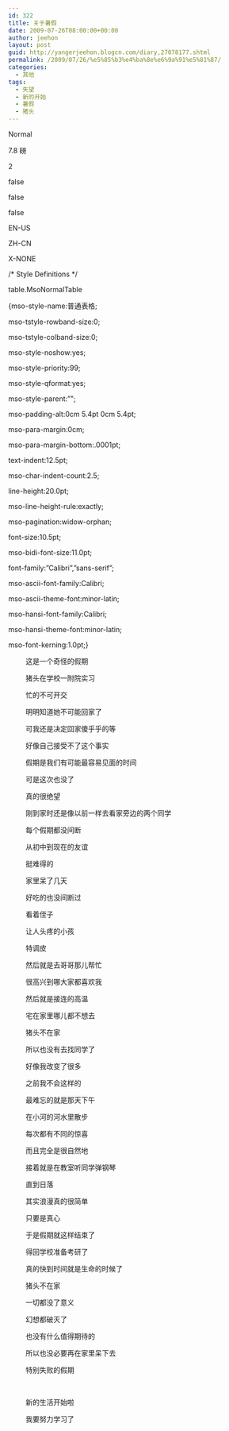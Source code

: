 ```yaml
---
id: 322
title: 关于暑假
date: 2009-07-26T08:00:00+00:00
author: jeehon
layout: post
guid: http://yangerjeehon.blogcn.com/diary,27078177.shtml
permalink: /2009/07/26/%e5%85%b3%e4%ba%8e%e6%9a%91%e5%81%87/
categories:
  - 其他
tags:
  - 失望
  - 新的开始
  - 暑假
  - 猪头
---
```

<!--[if gte mso 9]>-->

Normal
    


7.8 磅
    

    
2

false
    
false
    
false

EN-US
    
ZH-CN
    
X-NONE

<!--[if gte mso 9]>-->

<!--[if gte mso 10]>-->

/\* Style Definitions \*/
   
table.MsoNormalTable
	  
{mso-style-name:普通表格;
	  
mso-tstyle-rowband-size:0;
	  
mso-tstyle-colband-size:0;
	  
mso-style-noshow:yes;
	  
mso-style-priority:99;
	  
mso-style-qformat:yes;
	  
mso-style-parent:&#8221;";
	  
mso-padding-alt:0cm 5.4pt 0cm 5.4pt;
	  
mso-para-margin:0cm;
	  
mso-para-margin-bottom:.0001pt;
	  
text-indent:12.5pt;
	  
mso-char-indent-count:2.5;
	  
line-height:20.0pt;
	  
mso-line-height-rule:exactly;
	  
mso-pagination:widow-orphan;
	  
font-size:10.5pt;
	  
mso-bidi-font-size:11.0pt;
	  
font-family:&#8221;Calibri&#8221;,&#8221;sans-serif&#8221;;
	  
mso-ascii-font-family:Calibri;
	  
mso-ascii-theme-font:minor-latin;
	  
mso-hansi-font-family:Calibri;
	  
mso-hansi-theme-font:minor-latin;
	  
mso-font-kerning:1.0pt;}

<p class="MsoNormal" style="text-indent: 26.25pt">
  <span style="font-family: 宋体">这是一个奇怪的假期</span>
</p>

<p class="MsoNormal" style="text-indent: 26.25pt">
  <span style="font-family: 宋体">猪头在学校一附院实习</span>
</p>

<p class="MsoNormal" style="text-indent: 26.25pt">
  <span style="font-family: 宋体">忙的不可开交</span>
</p>

<p class="MsoNormal" style="text-indent: 26.25pt">
  <span style="font-family: 宋体">明明知道她不可能回家了</span>
</p>

<p class="MsoNormal" style="text-indent: 26.25pt">
  <span style="font-family: 宋体">可我还是决定回家傻乎乎的等</span>
</p>

<p class="MsoNormal" style="text-indent: 26.25pt">
  <span style="font-family: 宋体">好像自己接受不了这个事实</span>
</p>

<p class="MsoNormal" style="text-indent: 26.25pt">
  <span style="font-family: 宋体">假期是我们有可能最容易见面的时间</span>
</p>

<p class="MsoNormal" style="text-indent: 26.25pt">
  <span style="font-family: 宋体">可是这次也没了</span>
</p>

<p class="MsoNormal" style="text-indent: 26.25pt">
  <span style="font-family: 宋体">真的很绝望</span>
</p>

<p class="MsoNormal" style="text-indent: 26.25pt">
  <span style="font-family: 宋体">刚到家时还是像以前一样去看家旁边的两个同学</span>
</p>

<p class="MsoNormal" style="text-indent: 26.25pt">
  <span style="font-family: 宋体">每个假期都没间断</span>
</p>

<p class="MsoNormal" style="text-indent: 26.25pt">
  <span style="font-family: 宋体">从初中到现在的友谊</span>
</p>

<p class="MsoNormal" style="text-indent: 26.25pt">
  <span style="font-family: 宋体">挺难得的</span>
</p>

<p class="MsoNormal" style="text-indent: 26.25pt">
  <span style="font-family: 宋体">家里呆了几天</span>
</p>

<p class="MsoNormal" style="text-indent: 26.25pt">
  <span style="font-family: 宋体">好吃的也没间断过</span>
</p>

<p class="MsoNormal" style="text-indent: 26.25pt">
  <span style="font-family: 宋体">看着侄子</span>
</p>

<p class="MsoNormal" style="text-indent: 26.25pt">
  <span style="font-family: 宋体">让人头疼的小孩</span>
</p>

<p class="MsoNormal" style="text-indent: 26.25pt">
  <span style="font-family: 宋体">特调皮</span>
</p>

<p class="MsoNormal" style="text-indent: 26.25pt">
  <span style="font-family: 宋体">然后就是去哥哥那儿帮忙</span>
</p>

<p class="MsoNormal" style="text-indent: 26.25pt">
  <span style="font-family: 宋体">很高兴到哪大家都喜欢我</span>
</p>

<p class="MsoNormal" style="text-indent: 26.25pt">
  <span style="font-family: 宋体">然后就是接连的高温</span>
</p>

<p class="MsoNormal" style="text-indent: 26.25pt">
  <span style="font-family: 宋体">宅在家里哪儿都不想去</span>
</p>

<p class="MsoNormal" style="text-indent: 26.25pt">
  <span style="font-family: 宋体">猪头不在家</span>
</p>

<p class="MsoNormal" style="text-indent: 26.25pt">
  <span style="font-family: 宋体">所以也没有去找同学了</span>
</p>

<p class="MsoNormal" style="text-indent: 26.25pt">
  <span style="font-family: 宋体">好像我改变了很多</span>
</p>

<p class="MsoNormal" style="text-indent: 26.25pt">
  <span style="font-family: 宋体">之前我不会这样的</span>
</p>

<p class="MsoNormal" style="text-indent: 26.25pt">
  <span style="font-family: 宋体">最难忘的就是那天下午</span>
</p>

<p class="MsoNormal" style="text-indent: 26.25pt">
  <span style="font-family: 宋体">在小河的河水里散步</span>
</p>

<p class="MsoNormal" style="text-indent: 26.25pt">
  <span style="font-family: 宋体">每次都有不同的惊喜</span>
</p>

<p class="MsoNormal" style="text-indent: 26.25pt">
  <span style="font-family: 宋体">而且完全是很自然地</span>
</p>

<p class="MsoNormal" style="text-indent: 26.25pt">
  <span style="font-family: 宋体">接着就是在教室听同学弹钢琴</span>
</p>

<p class="MsoNormal" style="text-indent: 26.25pt">
  <span style="font-family: 宋体">直到日落</span>
</p>

<p class="MsoNormal" style="text-indent: 26.25pt">
  <span style="font-family: 宋体">其实浪漫真的很简单</span>
</p>

<p class="MsoNormal" style="text-indent: 26.25pt">
  <span style="font-family: 宋体">只要是真心</span>
</p>

<p class="MsoNormal" style="text-indent: 26.25pt">
  <span style="font-family: 宋体">于是假期就这样结束了</span>
</p>

<p class="MsoNormal" style="text-indent: 26.25pt">
  <span style="font-family: 宋体">得回学校准备考研了</span>
</p>

<p class="MsoNormal" style="text-indent: 26.25pt">
  <span style="font-family: 宋体">真的快到时间就是生命的时候了</span>
</p>

<p class="MsoNormal" style="text-indent: 26.25pt">
  <span style="font-family: 宋体">猪头不在家</span>
</p>

<p class="MsoNormal" style="text-indent: 26.25pt">
  <span style="font-family: 宋体">一切都没了意义</span>
</p>

<p class="MsoNormal" style="text-indent: 26.25pt">
  <span style="font-family: 宋体">幻想都破灭了</span>
</p>

<p class="MsoNormal" style="text-indent: 26.25pt">
  <span style="font-family: 宋体">也没有什么值得期待的</span>
</p>

<p class="MsoNormal" style="text-indent: 26.25pt">
  <span style="font-family: 宋体">所以也没必要再在家里呆下去</span>
</p>

<p class="MsoNormal" style="text-indent: 26.25pt">
  <span style="font-family: 宋体">特别失败的假期</span>
</p>

<p class="MsoNormal" style="text-indent: 26.25pt">
  <span lang="EN-US">&nbsp;</span>
</p>

<p class="MsoNormal" style="text-indent: 26.25pt">
  <span style="font-family: 宋体">新的生活开始啦</span>
</p>

<p class="MsoNormal" style="text-indent: 26.25pt">
  <span style="font-family: 宋体">我要努力学习了</span>
</p>